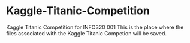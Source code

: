 # Kaggle-Titanic-Competition
Kaggle Titanic Competition for INFO320 001
This is the place where the files associated with the Kaggle Titanic Competion will be saved.
